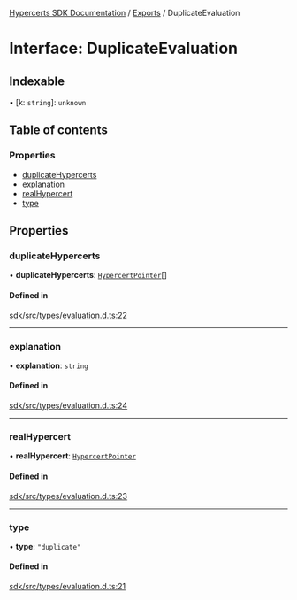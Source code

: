 [Hypercerts SDK Documentation](../README.md) / [Exports](../modules.md) / DuplicateEvaluation

# Interface: DuplicateEvaluation

## Indexable

▪ [k: `string`]: `unknown`

## Table of contents

### Properties

- [duplicateHypercerts](DuplicateEvaluation.md#duplicatehypercerts)
- [explanation](DuplicateEvaluation.md#explanation)
- [realHypercert](DuplicateEvaluation.md#realhypercert)
- [type](DuplicateEvaluation.md#type)

## Properties

### duplicateHypercerts

• **duplicateHypercerts**: [`HypercertPointer`](HypercertPointer.md)[]

#### Defined in

[sdk/src/types/evaluation.d.ts:22](https://github.com/Network-Goods/hypercerts/blob/1e395d9/sdk/src/types/evaluation.d.ts#L22)

---

### explanation

• **explanation**: `string`

#### Defined in

[sdk/src/types/evaluation.d.ts:24](https://github.com/Network-Goods/hypercerts/blob/1e395d9/sdk/src/types/evaluation.d.ts#L24)

---

### realHypercert

• **realHypercert**: [`HypercertPointer`](HypercertPointer.md)

#### Defined in

[sdk/src/types/evaluation.d.ts:23](https://github.com/Network-Goods/hypercerts/blob/1e395d9/sdk/src/types/evaluation.d.ts#L23)

---

### type

• **type**: `"duplicate"`

#### Defined in

[sdk/src/types/evaluation.d.ts:21](https://github.com/Network-Goods/hypercerts/blob/1e395d9/sdk/src/types/evaluation.d.ts#L21)
